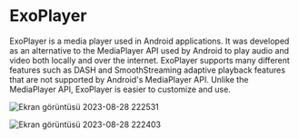 # ExoPlayer

ExoPlayer is a media player used in Android applications. 
It was developed as an alternative to the MediaPlayer API used by Android to play audio and video both locally and over the internet.
ExoPlayer supports many different features such as DASH and SmoothStreaming adaptive playback features that are not supported by Android's MediaPlayer API.
Unlike the MediaPlayer API, ExoPlayer is easier to customize and use.

![Ekran görüntüsü 2023-08-28 222531](https://github.com/yusufcancakmak/ExoPlayer/assets/82119806/4601277f-5d58-446f-b700-1751d7d0b722)



![Ekran görüntüsü 2023-08-28 222403](https://github.com/yusufcancakmak/ExoPlayer/assets/82119806/68bade00-e41e-4e67-ad60-47eced3868cb)
